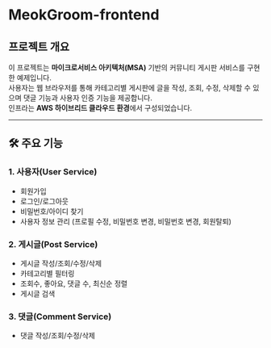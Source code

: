 # MeokGroom-frontend

## 프로젝트 개요
이 프로젝트는 **마이크로서비스 아키텍처(MSA)** 기반의 커뮤니티 게시판 서비스를 구현한 예제입니다.  
사용자는 웹 브라우저를 통해 카테고리별 게시판에 글을 작성, 조회, 수정, 삭제할 수 있으며 댓글 기능과 사용자 인증 기능을 제공합니다.  
인프라는 **AWS 하이브리드 클라우드 환경**에서 구성되었습니다.

---

## 🛠 주요 기능
### 1. 사용자(User Service)
- 회원가입
- 로그인/로그아웃
- 비밀번호/아이디 찾기
- 사용자 정보 관리 (프로필 수정, 비밀번호 변경, 비밀번호 변경, 회원탈퇴)

### 2. 게시글(Post Service)
- 게시글 작성/조회/수정/삭제
- 카테고리별 필터링
- 조회수, 좋아요, 댓글 수, 최신순 정렬
- 게시글 검색

### 3. 댓글(Comment Service)
- 댓글 작성/조회/수정/삭제